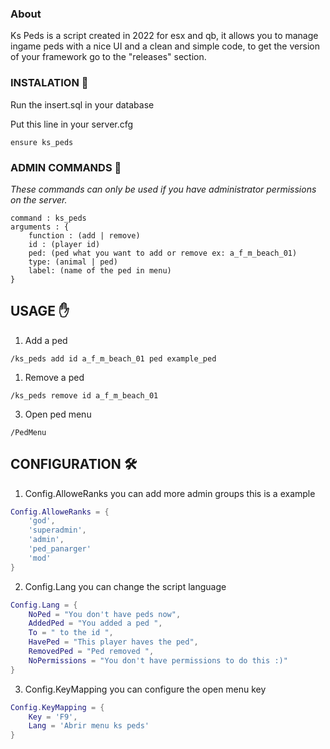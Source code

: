### About
Ks Peds is a script created in 2022 for esx and qb, it allows you to manage ingame peds with a nice UI and a clean and simple code, to get the version of your framework go to the "releases" section.

### INSTALATION 🚀

Run the insert.sql in your database

Put this line in  your server.cfg
  ```
  ensure ks_peds
  ```

### ADMIN COMMANDS 🤖

_These commands can only be used if you have administrator permissions on the server._

```
command : ks_peds
arguments : {
    function : (add | remove)
    id : (player id)
    ped: (ped what you want to add or remove ex: a_f_m_beach_01)
    type: (animal | ped)
    label: (name of the ped in menu)
}
```


## USAGE ✋

1. Add a ped
```
/ks_peds add id a_f_m_beach_01 ped example_ped
```

1. Remove a ped
```
/ks_peds remove id a_f_m_beach_01
```

3. Open ped menu
```
/PedMenu
```



<!-- USAGE EXAMPLES -->
## CONFIGURATION  🛠️

1. Config.AlloweRanks you can add more admin groups this is a example
```lua
Config.AlloweRanks = {
    'god',
    'superadmin',
    'admin',
    'ped_panarger'
    'mod'
}
```

2. Config.Lang you can change the script language

```lua
Config.Lang = {
    NoPed = "You don't have peds now",
    AddedPed = "You added a ped ",
    To = " to the id ",
    HavePed = "This player haves the ped",
    RemovedPed = "Ped removed ",
    NoPermissions = "You don't have permissions to do this :)"
}
```

3. Config.KeyMapping you can configure the open menu key
```lua
Config.KeyMapping = {
    Key = 'F9',
    Lang = 'Abrir menu ks peds'
}
```
